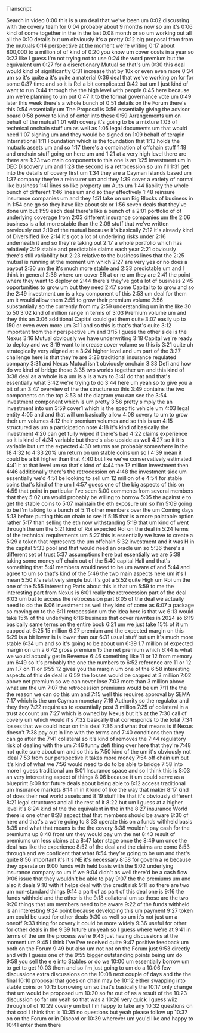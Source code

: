 Transcript


Search in video
0:00
this is a um deal that we've been um
0:02
discussing with the covery team for
0:04
probably about 9 months now so um it's
0:06
kind of come together in the in the last
0:08
month or so um working out all all the
0:10
details but um obviously it's a pretty
0:12
big proposal from from the mutuals
0:14
perspective at the moment we're writing
0:17
about 800,000 to a million of of kind of
0:20
you know um cover costs in a year so
0:23
like I guess I'm not trying not to use
0:24
the word premium but the equivalent um
0:27
for a discretionary Mutual so that's um
0:30
this deal would kind of significantly
0:31
increase that by 10x or even even more
0:34
um so it's quite a it's quite a material
0:36
deal that we've working on for for some
0:37
time and so it is Rel a bit complicated
0:42
but um I just kind of want to run
0:44
through the the high level with people
0:45
here because um we're planning to um put
0:47
it to the formal governance vote um
0:49
later this week there's a whole bunch of
0:51
details on the Forum there's this
0:54
essentially um The Proposal is
0:56
essentially giving the advisor board
0:58
power to kind of enter into these
0:59
Arrangements um on behalf of the mutual
1:01
with covery it's going to be a mixture
1:03
of technical onchain stuff um as well as
1:05
legal documents um that would need
1:07
signing um and they would be signed on
1:09
behalf of terapin International
1:11
Foundation which is the foundation that
1:13
holds the mutuals assets um and so
1:17
there's a combination of offchain stuff
1:18
and onchain stuff going on here um and
1:21
at a very high level there are there are
1:23
two main components to this one is an
1:25
investment um in DEC Discovery um and
1:28
the second is a retrocession so um I'll
1:31
get into the details of covery first um
1:34
they are a Cayman Islands based um
1:37
company they're a reinsurer um and they
1:39
cover a variety of normal like business
1:41
lines so like property um Auto um
1:44
liability the whole bunch of different
1:46
lines um and so they effectively
1:48
reinsure insurance companies um and they
1:51
take on um Big Blocks of business in in
1:54
one go so they have like about six or
1:56
seven deals that they've done um but
1:59
each deal there's like a bunch of a
2:01
portfolio of of underlying coverage from
2:03
different insurance companies um the
2:06
business is a lot more stable than the
2:09
stuff that we've written previously out
2:10
of the mutual because it's basically
2:12
it's already kind of Diversified like
2:14
it's got a lot of underlying risks under
2:16
underneath it and so they're taking out
2:17
a whole portfolio which has relatively
2:19
stable and predictable claims each year
2:21
obviously there's still variability but
2:23
relative to the business lines that the
2:25
mutual is running at the moment um which
2:27
are very yes or no does a payout
2:30
um the it's much more stable and
2:33
predictable um and I think in general
2:36
where um cover ER at or re um they are
2:41
the point where they want to deploy or
2:44
there's they've got a lot of business
2:45
opportunities to grow um but they need
2:47
some Capital to to grow and so the
2:49
investment um is a key component of this
2:53
um deal for them um it would allow them
2:55
to grow their premium volume
2:56
substantially so the currently from my
2:59
understanding um in the like 30 to 50
3:02
kind of million range in terms of
3:03
Premium volume um and they this an
3:06
additional Capital could get them quite
3:07
easily up to 150 or even even more um
3:11
and so this is that's that's quite
3:12
important from their perspective um and
3:15
I guess the other side is the Nexus
3:16
Mutual obviously we have underwriting
3:18
Capital we're ready to deploy and we
3:19
want to increase cover volume so this is
3:21
quite uh strategically very aligned at a
3:24
higher level and um part of the
3:27
challenge here is that they're are
3:28
traditional insurance regulated company
3:31
and Nexus Mutual isn't obviously onchain
3:33
Defi and how do we kind of bridge those
3:35
two worlds together um and this kind of
3:38
deal as a whole is a um is a is a way to
3:41
do that and that's essentially what
3:42
we're trying to do
3:44
here um yeah so to give you a bit of an
3:47
overview of the the structure so this
3:49
contains the two components on the top
3:53
of the diagram you can see the
3:54
investment component which is um pretty
3:56
pretty simply the an investment into um
3:59
cover1 which is the specific vehicle um
4:03
legal entity
4:05
and and that will um basically allow
4:08
covery to um to grow their um volumes
4:12
their premium volumes and so this is um
4:15
structured as um a participation note
4:18
it's kind of basically the investment
4:20
can get fully wiped if there's bad
4:22
claims experience so it is kind of
4:24
variable but there's also upside as well
4:27
so it it is variable but um the expected
4:30
returns are probably somewhere in the 18
4:32
to
4:33
20% um return on um stable coins um so I
4:39
mean it could be a bit higher than that
4:40
but like we've conservatively estimated
4:41
it at that level um so that's kind of
4:44
the 12 million investment then
4:46
additionally there's the retrocession on
4:48
the investment side um essentially we'd
4:51
be looking to sell um 12 million of e
4:54
for stable coins that's kind of the um I
4:57
guess one of the big aspects of this on
4:59
that point in particular I've seen
5:00
comments from several members that they
5:02
um would probably be willing to borrow
5:05
the against e to get the stable coins to
5:07
maintain the eth exposure um so I'm
5:09
going to be I'm talking to a bunch of
5:11
other members over the um Coming days
5:13
before putting this on chain to see if
5:15
that is a more palatable option rather
5:17
than selling the eth now withstanding
5:19
that um kind of went through the um the
5:21
kind of Roi expected Roi on the deal in
5:24
terms of the technical requirements um
5:27
this is essentially we have to create a
5:29
a token that represents the um offchain
5:32
investment and it was H in the capital
5:33
pool and that would need an oracle um so
5:36
there's a different set of trust
5:37
assumptions here but essentially we are
5:38
taking some money off chain out of the
5:40
capital Hall and that's something that
5:41
members would need to be um aware of and
5:44
and agree to um so that's kind of the
5:46
the two main aspects here um it's I mean
5:50
it's relatively simple but it's got a
5:52
quite High um Roi um the one of the
5:55
interesting Parts about this is that um
5:59
to me the interesting part from Nexus is
6:01
really the retrocession part of the deal
6:03
um but to access the retrocession part
6:05
of the deal we actually need to do the
6:06
investment as well they kind of come as
6:07
a package so moving on to the
6:11
retrocession um the idea here is that we
6:13
would take 15% of the underlying
6:16
business that cover rewrites in 2024 so
6:19
basically same terms on the entire book
6:21
um we just take 15% of it um capped at
6:25
15 million
6:27
premium and the expected margin on this
6:29
is a bit lower is is lower than our
6:31
usual stuff but um it's much more stable
6:34
um and so it's going to be about um
6:39
1.7 million of expected margin on um a
6:42
gross premium 15 the net premium which
6:44
is what we would actually get in Revenue
6:46
something like 11 or 12 from memory um
6:49
so it's probably the one the numbers to
6:52
reference are 11 or 12 um 1.7 on 11 or
6:55
12 gives you the margin um one of the
6:58
interesting aspects of this de deal is
6:59
the losses would be capped at 3 million
7:02
above net premium so we can never lose
7:03
more than 3 million above what um the um
7:07
the retrocession premiums would be um
7:11
the the the reason we can do this um and
7:15
well this requires approval by SEMA
7:17
which is the um Cayman monetary
7:19
Authority so the regulator and they they
7:22
require us to essentially post 3 million
7:25
of collateral in a trust account um
7:27
which is owned by Nexus but it's at the
7:30
call of covery um which would it's
7:32
basically that corresponds to the total
7:34
losses that we could incur on this deal
7:36
and what that means is if Nexus doesn't
7:38
pay out in line with the terms and
7:40
conditions then they can go after the
7:41
collateral so it's kind of removes the
7:44
regulatory risk of dealing with the um
7:46
funny defi thing over here that they're
7:48
not quite sure about um and so this is
7:50
kind of the um it's obviously not ideal
7:53
from our perspective it takes more money
7:54
off chain um but it's kind of what we
7:56
would need to do to be able to bridge
7:58
into more I guess traditional um
8:01
Insurance space and so I think this is
8:03
an very interesting aspect of things
8:06
because it um could serve as a blueprint
8:09
for future deals about being able to
8:12
access traditional um Insurance markets
8:14
in in it kind of like the way that maker
8:17
kind of does their real world assets and
8:19
stuff like that it's obviously different
8:21
legal structures and all the rest of it
8:22
but um I guess at a higher level it's
8:24
kind of the the equivalent in the in the
8:27
insurance World there is one other
8:28
aspect that that members should be aware
8:30
of here and that's a we're going to
8:33
operate this on a funds withheld basis
8:35
and what that means is the the covery
8:38
wouldn't pay cash for the premiums up
8:40
front um they would pay um the net
8:43
result of premiums um less claims at a
8:47
later stage once the
8:49
um once the deal has like the experience
8:52
of the deal and the claims are come
8:53
through and we confident that what
8:54
they're going to be um and that's quite
8:56
important it's it's NE it's necessary
8:58
for govern a re because they operate on
9:00
funds with held basis with the
9:02
underlying insurance company so um if we
9:04
didn't as well there'd be a cash flow
9:06
issue that they wouldn't be able to pay
9:07
the the premiums um and also it deals
9:10
with it helps deal with the credit risk
9:11
so there are two um non-standard things
9:14
a part of as part of this deal one is
9:16
the funds withheld and the other is the
9:18
collateral um so those are the two
9:20
things that um members need to be aware
9:22
of the funds withheld is an interesting
9:24
point because developing this um payment
9:27
token um could be used for other deals
9:30
as well so um it's not just um a oneoff
9:33
thing for covery it could be more widely
9:36
useful for other for other deals in the
9:39
future um yeah so I guess where we're at
9:41
in terms of the um the process we're
9:43
just having discussions at the moment um
9:45
I think I've I've received quite
9:47
positive feedback um both on the Forum
9:49
but also um not not on the Forum just
9:53
directly and with I guess one of the
9:55
bigger outstanding points being um do
9:58
you sell the e e into Stables or do we
10:00
um essentially borrow um to get to get
10:03
them and so I'm just going to um do a
10:06
few discussions extra discussions on the
10:08
next couple of days and the the final
10:10
proposal that goes on chain may be
10:12
either swapping into stable coins or
10:15
borrowing um so that's basically the
10:17
only change that um would be proposed um
10:20
so far out of as a result of the
10:23
discussion so far um yeah so that was a
10:26
very quick I guess wiiz through of of
10:29
covery um but I'm happy to take any
10:32
questions on that cool I think that is
10:35
no questions but yeah please follow up
10:37
on on the Forum or in Discord or
10:39
wherever um you'd like and happy to
10:41
enter them there